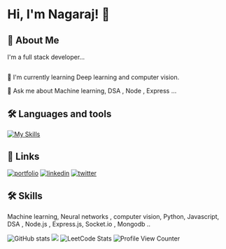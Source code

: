 
# Hi, I'm Nagaraj! 👋

## 🚀 About Me
I'm a full stack developer...
## 

🧠 I'm currently learning Deep learning and computer vision.

💬 Ask me about Machine learning,  DSA , Node , Express ...

## 🛠 Languages and tools 
[![My Skills](https://skillicons.dev/icons?i=tensorflow,java,python,express,git,github,mongodb,visualstudio,nodejs)](https://skillicons.dev)

## 🔗 Links
[![portfolio](https://img.shields.io/badge/my_portfolio-000?style=for-the-badge&logo=ko-fi&logoColor=white)]()
[![linkedin](https://img.shields.io/badge/linkedin-0A66C2?style=for-the-badge&logo=linkedin&logoColor=white)](https://www.linkedin.com/)
[![twitter](https://img.shields.io/badge/twitter-1DA1F2?style=for-the-badge&logo=twitter&logoColor=white)](https://twitter.com/)


## 🛠 Skills 
Machine learning, Neural networks , computer vision, Python, Javascript, DSA , Node.js , Express.js, Socket.io , Mongodb ..

![ GitHub stats](https://github-readme-stats.vercel.app/api?username=nagarajRPoojari&show_icons=true&theme=transparent)
<img src="https://github-readme-stats.vercel.app/api/top-langs?username=nagarajRPoojari&layout=compact"/>
![LeetCode Stats](https://leetcard.jacoblin.cool/Nagaraj_Poojari?theme=dark&font=Baloo%20Tamma%202&ext=heatmap)
![Profile View Counter](https://komarev.com/ghpvc/?username=nagarajRPoojari)
